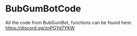 # BubGumBotCode
All the code from BubGumBot, functions can be found here: https://discord.gg/znPGYd7YKW 
